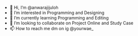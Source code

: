- 👋 Hi, I’m @anwarajijuloh
- 👀 I’m interested in Programming and Designing
- 🌱 I’m currently learning Programming and Editing
- 💞️ I’m looking to collaborate on Project Online and Study Case
- 📫 How to reach me dm on ig @yourwae_

<!---
anwarajijuloh/anwarajijuloh is a ✨ special ✨ repository because its `README.md` (this file) appears on your GitHub profile.
You can click the Preview link to take a look at your changes.
--->
